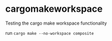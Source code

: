 # cargomakeworkspace
Testing the cargo make workspace functionality

run `cargo make --no-workspace composite`
